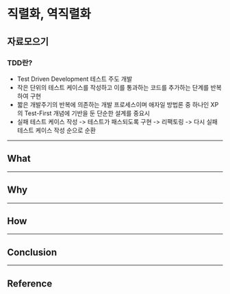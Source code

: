 # 직렬화, 역직렬화

## 자료모으기

### TDD란?
- Test Driven Development 테스트 주도 개발
- 작은 단위의 테스트 케이스를 작성하고 이를 통과하는 코드를 추가하는 단계를 반복하여 구현
- 짧은 개발주기의 반복에 의존하는 개발 프로세스이며 애자일 방법론 중 하나인 XP의 Test-First 개념에 기반을 둔 단순한 설계를 중요시
- 실패 테스트 케이스 작성 -> 테스트가 패스되도록 구현 -> 리팩토링 -> 다시 실패 테스트 케이스 작성 순으로 순환

---

## What

---

## Why

---

## How

---

## Conclusion

---

## Reference
